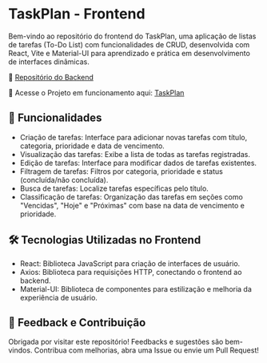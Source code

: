 # TaskPlan - Frontend
Bem-vindo ao repositório do frontend do TaskPlan, uma aplicação de listas de tarefas (To-Do List) com funcionalidades de CRUD, desenvolvida com React, Vite e Material-UI para aprendizado e prática em desenvolvimento de interfaces dinâmicas.

🔗 [Repositório do Backend](https://github.com/gabibento/taskplan-backend)

🔗 Acesse o Projeto em funcionamento aqui: [TaskPlan](https://task-manager-nsc1-git-main-gabriellas-projects-bb68f8bb.vercel.app/)

## 🚀 Funcionalidades
- Criação de tarefas: Interface para adicionar novas tarefas com título, categoria, prioridade e data de vencimento.
- Visualização das tarefas: Exibe a lista de todas as tarefas registradas.
- Edição de tarefas: Interface para modificar dados de tarefas existentes.
- Filtragem de tarefas: Filtros por categoria, prioridade e status (concluída/não concluída).
- Busca de tarefas: Localize tarefas específicas pelo título.
- Classificação de tarefas: Organização das tarefas em seções como "Vencidas", "Hoje" e "Próximas" com base na data de vencimento e prioridade.

## 🛠️ Tecnologias Utilizadas no Frontend
- React: Biblioteca JavaScript para criação de interfaces de usuário.
- Axios: Biblioteca para requisições HTTP, conectando o frontend ao backend.
- Material-UI: Biblioteca de componentes para estilização e melhoria da experiência de usuário.

## 💬 Feedback e Contribuição
Obrigada por visitar este repositório! Feedbacks e sugestões são bem-vindos. Contribua com melhorias, abra uma Issue ou envie um Pull Request!
